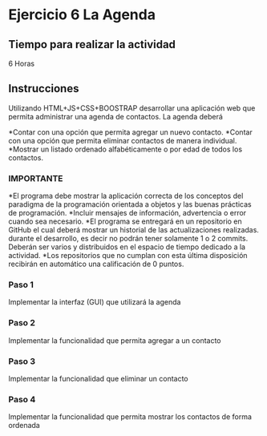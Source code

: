 # Ejercicio 6 La Agenda

## Tiempo para realizar la actividad

6 Horas

## Instrucciones

Utilizando HTML+JS+CSS+BOOSTRAP desarrollar una aplicación web que permita administrar una agenda de contactos. La agenda deberá

*Contar con una opción que permita agregar un nuevo contacto.
*Contar con una opción que permita eliminar contactos de manera individual.   
*Mostrar un listado ordenado alfabéticamente o por edad de todos los contactos.

### IMPORTANTE
*El programa debe mostrar la aplicación correcta de los conceptos del paradigma de la programación orientada a objetos y las buenas prácticas de programación.
*Incluir mensajes de información, advertencia o error cuando sea necesario. 
*El programa se entregará en un repositorio en GitHub el cual deberá mostrar un historial de las actualizaciones realizadas. durante el desarrollo, es decir no podrán tener solamente 1 o 2 commits. Deberán ser varios y distribuidos en el espacio de tiempo dedicado a la actividad.
*Los repositorios que no cumplan con esta última disposición recibirán en automático una calificación de 0 puntos.


### Paso 1

Implementar la interfaz (GUI) que utilizará la agenda

### Paso 2

Implementar la funcionalidad que permita agregar a un contacto

### Paso 3

Implementar la funcionalidad que eliminar un contacto

### Paso 4

Implementar la funcionalidad que permita mostrar los contactos de forma ordenada
